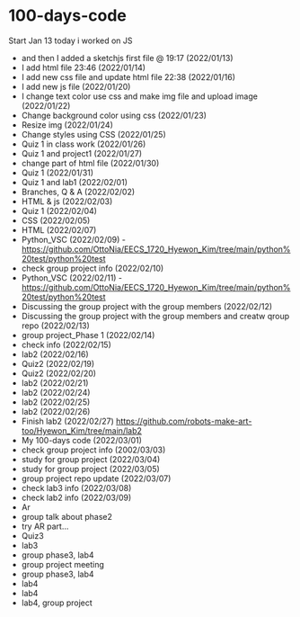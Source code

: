 # 100-days-code

Start Jan 13
today i worked on JS
- and then I added a sketchjs first file @ 19:17 (2022/01/13)
- I add html file 23:46 (2022/01/14)
- I add new css file and update html file 22:38 (2022/01/16)
- I add new js file (2022/01/20)
- I change text color use css and make img file and upload image (2022/01/22)
- Change background color using css (2022/01/23)
- Resize img (2022/01/24)
- Change styles using CSS (2022/01/25)
- Quiz 1 in class work (2022/01/26)
- Quiz 1 and project1 (2022/01/27)
- change part of html file (2022/01/30)
- Quiz 1 (2022/01/31)
- Quiz 1 and lab1 (2022/02/01)
- Branches, Q & A (2022/02/02)
- HTML & js (2022/02/03)
- Quiz 1 (2022/02/04)
- CSS (2022/02/05)
- HTML (2022/02/07)
- Python_VSC (2022/02/09) -https://github.com/OttoNia/EECS_1720_Hyewon_Kim/tree/main/python%20test/python%20test
- check group project info (2022/02/10)
- Python_VSC (2022/02/11) -https://github.com/OttoNia/EECS_1720_Hyewon_Kim/tree/main/python%20test/python%20test
- Discussing the group project with the group members (2022/02/12) 
- Discussing the group project with the group members and creatw qroup repo (2022/02/13) 
- group project_Phase 1 (2022/02/14)
- check info (2022/02/15)
- lab2 (2022/02/16)
- Quiz2 (2022/02/19)
- Quiz2 (2022/02/20)
- lab2 (2022/02/21)
- lab2 (2022/02/24)
- lab2 (2022/02/25)
- lab2 (2022/02/26)
- Finish lab2 (2022/02/27) https://github.com/robots-make-art-too/Hyewon_Kim/tree/main/lab2
- My 100-days code (2022/03/01)
- check group project info (2002/03/03)
- study for group project (2022/03/04)
- study for group project (2022/03/05)
- group project repo update (2022/03/07)
- check lab3 info (2022/03/08)
- check lab2 info (2022/03/09)
- Ar
- group talk about phase2
- try AR part...
- Quiz3
- lab3
- group phase3, lab4
- group project meeting
- group phase3, lab4
- lab4
- lab4
- lab4, group project

